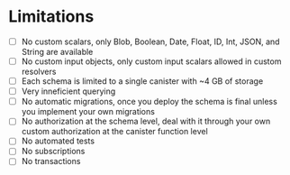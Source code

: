 # Limitations

- [ ] No custom scalars, only Blob, Boolean, Date, Float, ID, Int, JSON, and String are available
- [ ] No custom input objects, only custom input scalars allowed in custom resolvers
- [ ] Each schema is limited to a single canister with ~4 GB of storage
- [ ] Very inneficient querying
- [ ] No automatic migrations, once you deploy the schema is final unless you implement your own migrations
- [ ] No authorization at the schema level, deal with it through your own custom authorization at the canister function level
- [ ] No automated tests
- [ ] No subscriptions
- [ ] No transactions